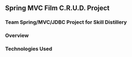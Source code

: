 ## Spring MVC Film C.R.U.D. Project

### Team Spring/MVC/JDBC Project for Skill Distillery

### Overview

### Technologies Used
